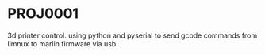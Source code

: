 # PROJ0001
3d printer control. using python and pyserial to send gcode commands from limnux to marlin firmware via usb. 
